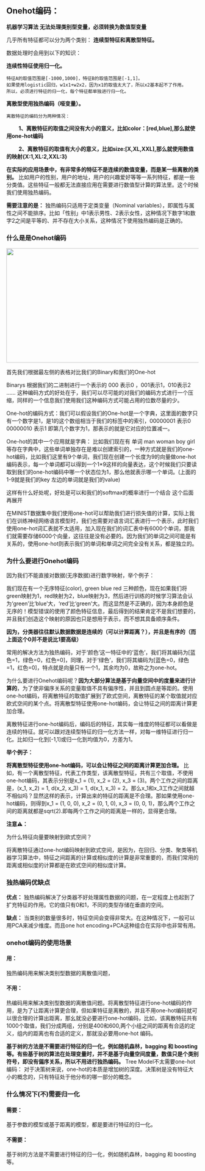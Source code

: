 ## Onehot编码：

__机器学习算法 无法处理类别型变量，必须转换为数值型变量__

几乎所有特征都可以分为两个类别： __连续型特征和离散型特征。__

数据处理时会用到以下的知识：

__连续性特征使用归一化。__

    特征A的取值范围是[-1000,1000]，特征B的取值范围是[-1,1]。
    如果使用logistic回归，w1x1+w2x2，因为x1的取值太大了，所以x2基本起不了作用。
    所以，必须进行特征的归一化，每个特征都单独进行归一化。

__离散型使用独热编码（哑变量）。__

    离散特征的编码分为两种情况：

　　 __1、离散特征的取值之间没有大小的意义，比如color：[red,blue],那么就使用one-hot编码__

　　 __2、离散特征的取值有大小的意义，比如size:[X,XL,XXL],那么就使用数值的映射{X:1,XL:2,XXL:3}__


__在实际的应用场景中，有非常多的特征不是连续的数值变量，而是某一些离散的类别。__ 比如用户的性别，用户的地址，用户的兴趣爱好等等一系列特征，都是一些分类值。这些特征一般都无法直接应用在需要进行数值型计算的算法里。这个时候我们使用独热编码。

__需要注意的是：__ 独热编码只适用于定类变量（Nominal variables），即属性与属性之间不能排序。比如「性别」中1表示男性、2表示女性，这种情况下数字1和数字2之间是平等的、并不存在大小关系，这种情况下使用独热编码是正确的。


### 什么是是Onehot编码

<div align="center"><img width="800" height="300" src="https://raw.githubusercontent.com/OneStepAndTwoSteps/Data_Analysis/master/static/%E7%89%B9%E5%BE%81%E5%B7%A5%E7%A8%8B/%E7%89%B9%E5%BE%81%E9%A2%84%E5%A4%84%E7%90%86/onehot.png"/></div>

首先我们根据最左侧的表格对比我们的Binary和我们的One-hot

Binarys 根据我们的二进制进行一个表示的 000 表示0  ，001表示1，010表示2 ……  这种编码方式的好处在于，我们可以尽可能的对我们的编码方式进行一个压缩，同样的一个信息我们使用我们这种编码方式可能占用的位数尽量的少。
 
One-hot的编码方式：我们可以假设我们的One-hot是一个字典，这里面的数字只有一个数字是1，是1的这个数组相当于我们的标签中的索引，00000001 表示0 00000010 表示1 即第几个数字为1，那表示的就是它对应的位置减一。

One-hot的其中一个应用就是字典：
比如我们现在有 单词 man woman boy girl等存在字典中，这些单词单独存在是难以创建索引的，一种方式就是我们的one-hot编码，比如我们这里有9个单词，我们现在创建一个长度为9的向量做one-hot编码表示，每一个单词都可以得到一个1*9这样的向量表达，这个时候我们只要读取到我们的one-hot编码中哪一个状态位为1，那么他就表示哪一个单词。(上面的1-9就是我们的key 左边的单词就是我们的value)

这样有什么好处呢，好处是可以和我们的softmax的概率进行一个结合 这个后面再展开

在MINIST数据集中我们使用one-hot可以帮助我们进行损失值的计算，实际上我们在训练神经网络语言模型时，我们也需要对语言词汇表进行一个表示，此时我们使用one-hot词汇表就不太适用，加入现在我们的词汇表中有6000个单词，那我们就需要存储6000个向量，这往往是没有必要的。因为我们的单词之间可能是有关系的，使用one-hot则表示我们的单词和单词之间完全没有关系，都是独立的。

### 为什么要进行Onehot编码

因为我们不能直接对数据(无序数据)进行数字映射，举个例子：

我们现在有一个无序特征(color), green  blue  red 三种颜色，现在如果我们将green映射为1，red映射为2，blue映射为3，然后进行训练的时候学习算法会认为‘green’比‘blue’大，‘red’比‘green’大。而这显然是不正确的，因为本身颜色是无序的！模型错误的使用了颜色特征信息，最后得到的结果肯定不是我们想要的，并且我们创造这个映射的原因也只是想用于表示，而不想其具备顺序条件。

__因为，分类器往往默认数据数据是连续的（可以计算距离？），并且是有序的（而上面这个0并不是说比1要高级）__


常用的解决方法为独热编码，对于‘颜色’这一特征中的‘蓝色’，我们将其编码为[蓝色=1，绿色=0，红色=0]，同理，对于‘绿色’，我们将其编码为[蓝色=0，绿色=1，红色=0]，特点就是向量只有一个1，其余均为0，故称之为one-hot。


为什么要进行Onehot编码呢？__因为大部分算法是基于向量空间中的度量来进行计算的__，为了使非偏序关系的变量取值不具有偏序性，并且到圆点是等距的。使用one-hot编码，将离散特征的取值扩展到了欧式空间，离散特征的某个取值就对应欧式空间的某个点。将离散型特征使用one-hot编码，会让特征之间的距离计算更加合理。

离散特征进行one-hot编码后，编码后的特征，其实每一维度的特征都可以看做是连续的特征。就可以跟对连续型特征的归一化方法一样，对每一维特征进行归一化。比如归一化到[-1,1]或归一化到均值为0，方差为1。

__举个例子：__

__将离散型特征使用one-hot编码，可以会让特征之间的距离计算更加合理。__ 比如，有一个离散型特征，代表工作类型，该离散型特征，共有三个取值，不使用one-hot编码，其表示分别是x_1 = (1), x_2 = (2), x_3 = (3)。两个工作之间的距离是，(x_1, x_2) = 1, d(x_2, x_3) = 1, d(x_1, x_3) = 2。那么x_1和x_3工作之间就越不相似吗？显然这样的表示，计算出来的特征的距离是不合理。那如果使用one-hot编码，则得到x_1 = (1, 0, 0), x_2 = (0, 1, 0), x_3 = (0, 0, 1)，那么两个工作之间的距离就都是sqrt(2).即每两个工作之间的距离是一样的，显得更合理。

__注意⚠️：__

为什么特征向量要映射到欧式空间？

将离散特征通过one-hot编码映射到欧式空间，是因为，在回归、分类、聚类等机器学习算法中，特征之间距离的计算或相似度的计算是非常重要的，而我们常用的距离或相似度的计算都是在欧式空间的相似度计算。

### 独热编码优缺点

__优点：__ 独热编码解决了分类器不好处理属性数据的问题，在一定程度上也起到了扩充特征的作用。它的值只有0和1，不同的类型存储在垂直的空间。

__缺点：__ 当类别的数量很多时，特征空间会变得非常大。在这种情况下，一般可以用PCA来减少维度。而且one hot encoding+PCA这种组合在实际中也非常有用。



### onehot编码的使用场景

#### 用：

独热编码用来解决类别型数据的离散值问题，


#### 不用：

热编码用来解决类别型数据的离散值问题。将离散型特征进行one-hot编码的作用，是为了让距离计算更合理，但如果特征是离散的，并且不用one-hot编码就可以很合理的计算出距离，那幺就没必要进行one-hot编码，比如，该离散特征共有1000个取值，我们分成两组，分别是400和600,两个小组之间的距离有合适的定义，组内的距离也有合适的定义，那就没必要用one-hot 编码。

__基于树的方法是不需要进行特征的归一化，例如随机森林，bagging 和 boosting等。有些基于树的算法在处理变量时，并不是基于向量空间度量，数值只是个类别符号，即没有偏序关系，所以不用进行独热编码。__ Tree Model不太需要one-hot编码： 对于决策树来说，one-hot的本质是增加树的深度。决策树是没有特征大小的概念的，只有特征处于他分布的哪一部分的概念。

### 什么情况下(不)需要归一化

#### 需要： 

基于参数的模型或基于距离的模型，都是要进行特征的归一化。


#### 不需要：

基于树的方法是不需要进行特征的归一化，例如随机森林，bagging 和 boosting等。
